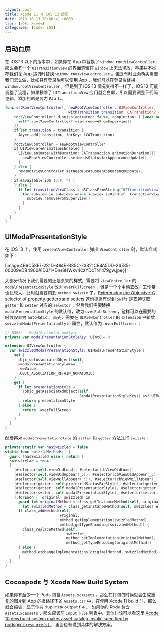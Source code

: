 ```yaml
---
layout: post
title: Xcode 11 与 iOS 13 适配
date: 2019-10-13 20:00:41 +0800
tags: [iOS, Xcode]
categories: [Code, iOS]
---
```


## 启动白屏
在 iOS 13 以下的版本中，如果你在 App 中替换了 `window.rootViewController` 那么会有一个 `UITransitionView` 的界面遗留在 `window` 上无法释放，苹果并不推荐我们在 App 运行时替换 `window.rootViewController` 。但是有时业务确实需要我们怎么做，比如只有登录后可以使用 App ，我们可以在登录后替换 `window.rootViewController` 。但是到了 iOS 13 情况变得不一样了，iOS 13 可能调整了流程，如果移除了 `UITransitionView` 应用就会白屏，所以需要调整下代码逻辑，添加判断是否为 iOS 13。

```swift
func setRootViewController(_ newRootViewController: UIViewController,
                             withTransition transition: CATransition? = nil) {
    rootViewController?.dismiss(animated: false, completion: { [weak self] in
      self?.rootViewController?.view.removeFromSuperview()
    })
    if let transition = transition {
      layer.add(transition, forKey: kCATransition)
    }
    rootViewController = newRootViewController
    if UIView.areAnimationsEnabled {
      UIView.animate(withDuration: CATransaction.animationDuration()) {
        newRootViewController.setNeedsStatusBarAppearanceUpdate()
      }
    } else {
      newRootViewController.setNeedsStatusBarAppearanceUpdate()
    }
    if #available(iOS 13.0, *) {
    } else {
      if let transitionViewClass = NSClassFromString("UITransitionView") {
        for subview in subviews where subview.isKind(of: transitionViewClass) {
          subview.removeFromSuperview()
        }
      }
    }
  }
}
```

## UIModalPresentationStyle
在 iOS 13 上，使用 `presentViewController` 弹出 `ViewController` 时，默认样式如下：

[image:4B6C58EE-281D-494E-B85C-23821CB4A5DD-36785-00009ADB4900A1D3/1*Dne8HWkv4CzYDcTN1d79gw.jpeg]

大部分情况下我们需要的还是原来的样式，需要将 `viewController` 的 `modalPresentationStyle` 改为 `overFullScreen` ，但是一个个手动去改，工作量也比较大，此时就需要用到 `method swizzle` 了，[Referencing the Objective-C selector of property getters and setters](https://github.com/apple/swift-evolution/blob/7fcba970b88a5de3d302d291dc7bc9dfba0f9399/proposals/0064-property-selectors.md) 这份提案有说到 `Swift` 是支持获取 `getter` 和 `setter` 对应的 `selector` ，然后我们需要替换 `modalPresentationStyle` 的默认值，改为 `overFullScreen` ，这样可以在需要的时候设置为 `autoMatic` 。首先，需要在 `UIViewController` 的 `extension` 中新增 `swizzledModalPresentationStyle` 属性，默认值为 `.overFullScreen` ：

```Swift
// MARK: - ModalPresentationStyle
private var modalPresentationStyleKey: UInt8 = 0

extension UIViewController {
  var swizzledModalPresentationStyle: UIModalPresentationStyle {
    set {
      objc_setAssociatedObject(self,
      &modalPresentationStyleKey,
      newValue,
      .OBJC_ASSOCIATION_RETAIN_NONATOMIC)
    }
    get {
      if let presentationStyle =
        (objc_getAssociatedObject(self,
                                  &modalPresentationStyleKey)) as? UIModalPresentationStyle {
        return presentationStyle
      } else {
        return .overFullScreen
      }
    }
  }
}
```

然后再对 `modalPresentationStyle` 的 `setter` 和 `getter` 方法进行 `swizzle`：

```Swift
private static var hasSwizzled = false
static func swizzleMethods() {
  guard !hasSwizzled else { return }
  hasSwizzled = true
  [
    (#selector(self.viewDidLoad), #selector(cbViewDidLoad)),
    (#selector(self.viewDidAppear(_:)), #selector(cbViewDidAppear(_:))),
    (#selector(self.viewWillAppear(_:)), #selector(cbViewWillAppear(_:))),
    (#selector(getter: self.preferredStatusBarStyle), #selector(getter: cbPreferredStatusBarStyle)),
    (#selector(getter: self.modalPresentationStyle), #selector(getter: swizzledModalPresentationStyle)),
    (#selector(setter: self.modalPresentationStyle), #selector(setter: swizzledModalPresentationStyle))
    ].forEach { (original, swizzled) in
      guard let originalMethod = class_getInstanceMethod(self, original),
        let swizzledMethod = class_getInstanceMethod(self, swizzled) else { return }
      if class_addMethod(self,
                         original,
                         method_getImplementation(swizzledMethod),
                         method_getTypeEncoding(swizzledMethod)) {
        class_replaceMethod(self,
                            swizzled,
                            method_getImplementation(originalMethod),
                            method_getTypeEncoding(originalMethod))
      } else {
        method_exchangeImplementations(originalMethod, swizzledMethod)
      }
  }
}
```

## Cocoapods 与 Xcode New Build System
如果你有至少一个 Pods 包含 `Assets.xcassets` ，那么在打包的时候就会生成重复的图片到 App 的根路径下的 `Assets.car` 中，在使用 Xcode 11 build 时，那么就会报错，显示你有 duplicate output file 。
如果你的 Pods 包含 `Assets.xcassets` ，那么应该在 `Input File` 列表中，具体讨论可以看这里 [Xcode 10 new build system makes asset catalog invalid specified by podspec’s`resource(s)` ](https://github.com/CocoaPods/CocoaPods/issues/8122)，里面也有说到具体的解决方案。